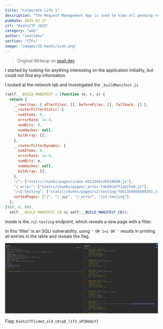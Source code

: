 ```yaml
---
title: "Corporate Life 1"
description: "The Request Management App is used to view all pending requests for each user. It’s a pretty basic website, though I heard they were working on something new. Anyway, did you know that one of the disgruntled employees shared some company secrets on the Requests Management App, but it's status was set denied before I could see it. Please find out what it was and spill the tea!"
pubDate: 2025-02-27
ctf: "KashiCTF 2025"
category: "web"
author: "sealldev"
section: "CTFs"
image: "images/25-kashi/icon.png"
---
```


> Original Writeup on [seall.dev](https://seall.dev/posts/kashictf2025#corporate-life-1)

I started by looking for anything interesting on the application initiallty, but could not find any information.

I looked at the network tab and investigated the `_buildManifest.js`

```js
(self.__BUILD_MANIFEST = (function (e, r, s) {
  return {
    __rewrites: { afterFiles: [], beforeFiles: [], fallback: [] },
    __routerFilterStatic: {
      numItems: 0,
      errorRate: 1e-4,
      numBits: 0,
      numHashes: null,
      bitArray: [],
    },
    __routerFilterDynamic: {
      numItems: 0,
      errorRate: 1e-4,
      numBits: e,
      numHashes: null,
      bitArray: [],
    },
    "/": ["static/chunks/pages/index-6413244cd5618b98.js"],
    "/_error": ["static/chunks/pages/_error-fde50cb7f1ab27e0.js"],
    "/v2-testing": ["static/chunks/pages/v2-testing-fb612b495bb99203.js"],
    sortedPages: ["/", "/_app", "/_error", "/v2-testing"],
  };
})(0, 0, 0)),
  self.__BUILD_MANIFEST_CB && self.__BUILD_MANIFEST_CB();
```

Inside is the `/v2-testing` endpoint, which reveals a new page with a filter.

In this 'filter' is an SQLi vulnerability, using `' OR 1=1 OR '` results in printing all entries in the table and reveals the flag.

![corplife1.png](images/25-kashi/corplife1.png)

Flag: `KashiCTF{s4m3_old_c0rp0_l1f3_xPZDbQxY}`
